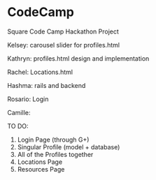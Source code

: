 # CodeCamp
Square Code Camp Hackathon Project

Kelsey: carousel slider for profiles.html

Kathryn: profiles.html design and implementation

Rachel: Locations.html

Hashma: rails and backend

Rosario: Login

Camille: 


TO DO:

1. Login Page (through G+)
2. Singular Profile (model + database)
3. All of the Profiles together
4. Locations Page
5. Resources Page

